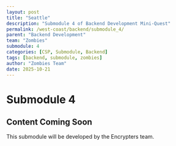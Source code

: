 ```yaml
---
layout: post
title: "Seattle"
description: "Submodule 4 of Backend Development Mini-Quest"
permalink: /west-coast/backend/submodule_4/
parent: "Backend Development"
team: "Zombies"
submodule: 4
categories: [CSP, Submodule, Backend]
tags: [backend, submodule, zombies]
author: "Zombies Team"
date: 2025-10-21
---
```


# Submodule 4

## Content Coming Soon
This submodule will be developed by the Encrypters team.
